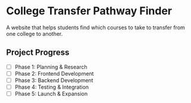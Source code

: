# College Transfer Pathway Finder
A website that helps students find which courses to take to transfer from one college to another.

## Project Progress
- [ ] Phase 1: Planning & Research 
- [ ] Phase 2: Frontend Development
- [ ] Phase 3: Backend Development
- [ ] Phase 4: Testing & Integration
- [ ] Phase 5: Launch & Expansion
